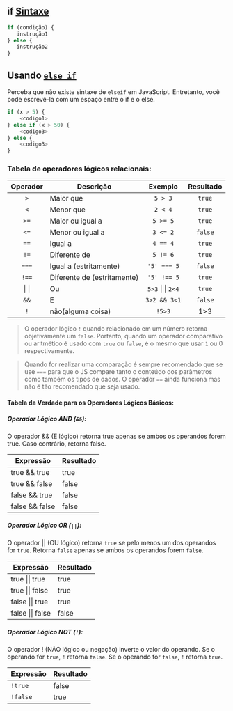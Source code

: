 ## if [Sintaxe](https://developer.mozilla.org/pt-BR/docs/Web/JavaScript/Reference/Statements/if...else#sintaxe)

```js
if (condição) {
   instrução1
} else {
   instrução2
}
```

## Usando [`else if`](https://developer.mozilla.org/pt-BR/docs/Web/JavaScript/Reference/Statements/if...else#usando_else_if)

Perceba que não existe sintaxe de `elseif` em JavaScript. Entretanto, você pode escrevê-la com um espaço entre o if e o else.

```js
if (x > 5) {
	<codigo1>
} else if (x > 50) {
	<codigo3>
} else {
	<codigo3>
}
```



### Tabela de operadores lógicos relacionais:

| Operador | Descrição                   |      Exemplo      | Resultado |
| :------: | --------------------------- | :---------------: | :-------: |
|   `>`    | Maior que                   |      `5 > 3`      |  `true`   |
|   `<`    | Menor que                   |      `2 < 4`      |  `true`   |
|   `>=`   | Maior ou igual a            |     `5 >= 5`      |  `true`   |
|   `<=`   | Menor ou igual a            |     `3 <= 2`      |  `false`  |
|   `==`   | Igual a                     |     `4 == 4`      |  `true`   |
|   `!=`   | Diferente de                |     `5 != 6`      |  `true`   |
|  `===`   | Igual a (estritamente)      |    `'5' === 5`    |  `false`  |
|  `!==`   | Diferente de (estritamente) |    `'5' !== 5`    |  `true`   |
|  \| \|   | Ou                          | `5>3` \| \| `2<4` |  `true`   |
|   `&&`   | E                           |   `3>2 && 3<1`    |  `false`  |
|   `!`    | não(alguma coisa)           |      `!5>3`       |    1>3    |
>O operador lógico `!` quando relacionado em um número retorna objetivamente um `false`. 
>    Portanto, quando um operador comparativo ou aritmético é usado com `true` ou `false`, é o mesmo que usar `1` ou 0 respectivamente.

>Quando for realizar uma comparação é sempre recomendado que se use `===` para que o JS compare tanto o conteúdo dos parâmetros como também os tipos de dados.
>   O operador `==` ainda funciona mas não é tão recomendado que seja usado.

#### Tabela da Verdade para os Operadores Lógicos Básicos:

##### Operador Lógico AND (`&&`):
O operador && (E lógico) retorna true apenas se ambos os operandos forem true. Caso contrário, retorna false.

| Expressão      | Resultado |
| -------------- | --------- |
| true && true   | true      |
| true && false  | false     |
| false && true  | false     |
| false && false | false     |

##### Operador Lógico OR (`||`):
O operador || (OU lógico) retorna `true` se pelo menos um dos operandos for `true`. Retorna `false` apenas se ambos os operandos forem `false`.

| Expressão        | Resultado |
| ---------------- | --------- |
| true \|\| true   | true      |
| true \|\| false  | true      |
| false \|\| true  | true      |
| false \|\| false | false     |

##### Operador Lógico NOT (`!`):
O operador ! (NÃO lógico ou negação) inverte o valor do operando. Se o operando for `true`, `!` retorna `false`. Se o operando for `false`, `!` retorna `true`.

| Expressão | Resultado |
| --------- | --------- |
| `!true`   | false     |
| `!false`  | true      |

